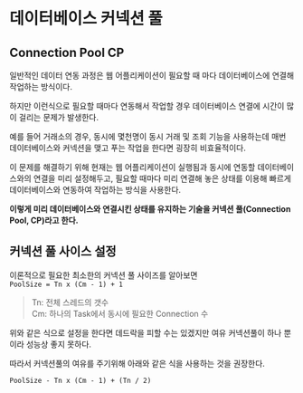 # 데이터베이스 커넥션 풀

## Connection Pool CP

일반적인 데이터 연동 과정은 웹 어플리케이션이 필요할 때 마다 데이터베이스에 연결해 작업하는 방식이다.  
  
하지만 이런식으로 필요할 때마다 연동해서 작업할 경우 데이터베이스 연결에 시간이 많이 걸리는 문제가 발생한다.  
  
예를 들어 거래소의 경우, 동시에 몇천명이 동시 거래 및 조회 기능을 사용하는데 매번 데이터베이스와 커넥션을 맺고 푸는 작업을 한다면 굉장히 비효율적이다.  
  
이 문제를 해결하기 위해 현재는 웹 어플리케이션이 실행됨과 동시에 연동할 데이터베이스와의 연결을 미리 설정해두고, 필요할 때마다 미리 연결해 놓은 상태를 이용해 빠르게 데이터베이스와 연동하여 작업하는 방식을 사용한다.  
  
**이렇게 미리 데이터베이스와 연결시킨 상태를 유지하는 기술을 커넥션 풀(Connection Pool, CP)라고 한다.**

## 커넥션 풀 사이스 설정
이론적으로 필요한 최소한의 커넥션 풀 사이즈를 알아보면  
`PoolSize = Tn x (Cm - 1) + 1`
  
> Tn: 전체 스레드의 갯수  
> Cm: 하나의 Task에서 동시에 필요한 Connection 수

위와 같은 식으로 설정을 한다면 데드락을 피할 수는 있겠지만 여유 커넥션풀이 하나 뿐이라 성능상 좋지 못하다.  
  
따라서 커넥션풀의 여유를 주기위해 아래와 같은 식을 사용하는 것을 권장한다.

`PoolSize - Tn x (Cm - 1) + (Tn / 2)`
